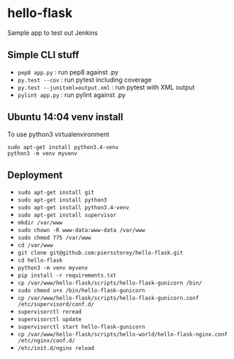# hello-flask
Sample app to test out Jenkins

## Simple CLI stuff

* `pep8 app.py` : run pep8 against .py
* `py.test --cov` : run pytest including coverage
* `py.test --junitxml=output.xml` : run pytest with XML output
* `pylint app.py` : run pylint against .py 

## Ubuntu 14:04 venv install

To use python3 virtualenvironment

```
sudo apt-get install python3.4-venv
python3 -m venv myvenv
```

## Deployment

* `sudo apt-get install git`
* `sudo apt-get install python3`
* `sudo apt-get install python3.4-venv`
* `sudo apt-get install supervisor`
* `mkdir /var/www`
* `sudo chown -R www-data:www-data /var/www `
* `sudo chmod 775 /var/www`
* `cd /var/www`
* `git clone git@github.com:piersstorey/hello-flask.git`
* `cd hello-flask`
* `python3 -m venv myvenv`
* `pip install -r requirements.txt`
* `cp /var/www/hello-flask/scripts/hello-flask-gunicorn /bin/`
* `sudo chmod u+x /bin/hello-flask-gunicorn`
* `cp /var/www/hello-flask/scripts/hello-flask-gunicorn.conf /etc/supervisord/conf.d/`
* `supervisorctl reread`
* `supervisorctl update`
* `supervisorctl start hello-flask-gunicorn`
* `cp /var/www/hello-flask/scripts/hello-world/hello-flask-nginx.conf /etc/nginx/conf.d/`
* `/etc/init.d/nginx reload`



